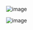 ![image](https://github.com/user-attachments/assets/83831197-85c0-4dc7-93ef-d3ff18bb8db2)



![image](https://github.com/user-attachments/assets/1c27f0d2-48d9-4797-bf6f-dee433b01a10)





